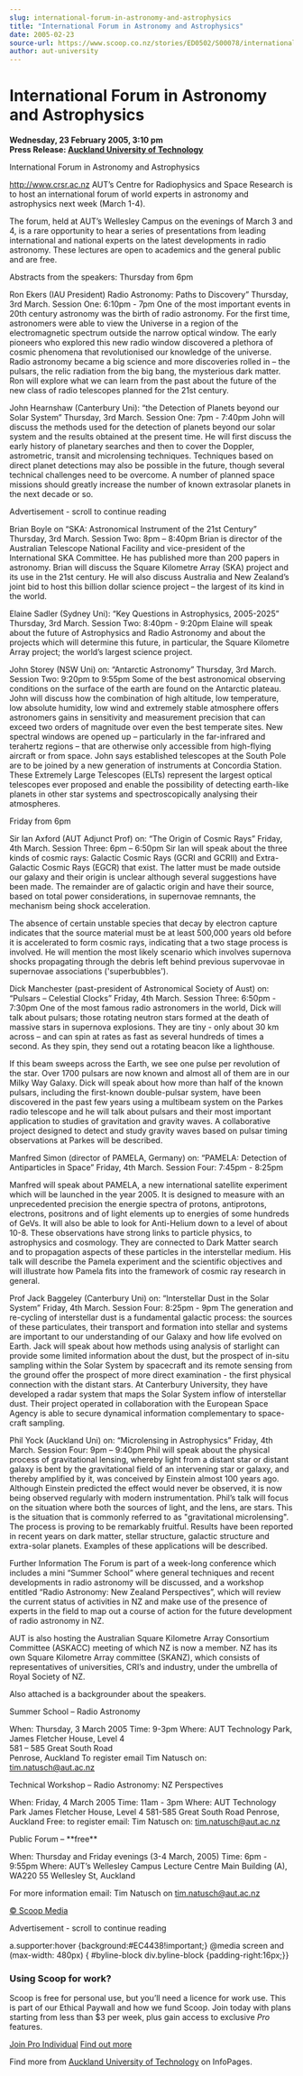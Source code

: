 ```yaml
---
slug: international-forum-in-astronomy-and-astrophysics
title: "International Forum in Astronomy and Astrophysics"
date: 2005-02-23
source-url: https://www.scoop.co.nz/stories/ED0502/S00078/international-forum-in-astronomy-and-astrophysics.htm
author: aut-university
---
```

International Forum in Astronomy and Astrophysics
=================================================

**Wednesday, 23 February 2005, 3:10 pm**  
**Press Release: [Auckland University of Technology](https://info.scoop.co.nz/Auckland_University_of_Technology)**

International Forum in Astronomy and Astrophysics

http://www.crsr.ac.nz AUT’s Centre for Radiophysics and Space Research is to host an international forum of world experts in astronomy and astrophysics next week (March 1-4).

The forum, held at AUT’s Wellesley Campus on the evenings of March 3 and 4, is a rare opportunity to hear a series of presentations from leading international and national experts on the latest developments in radio astronomy. These lectures are open to academics and the general public and are free.

Abstracts from the speakers: Thursday from 6pm

Ron Ekers (IAU President) Radio Astronomy: Paths to Discovery” Thursday, 3rd March. Session One: 6:10pm - 7pm One of the most important events in 20th century astronomy was the birth of radio astronomy. For the first time, astronomers were able to view the Universe in a region of the electromagnetic spectrum outside the narrow optical window. The early pioneers who explored this new radio window discovered a plethora of cosmic phenomena that revolutionised our knowledge of the universe. Radio astronomy became a big science and more discoveries rolled in – the pulsars, the relic radiation from the big bang, the mysterious dark matter. Ron will explore what we can learn from the past about the future of the new class of radio telescopes planned for the 21st century.

John Hearnshaw (Canterbury Uni): “the Detection of Planets beyond our Solar System” Thursday, 3rd March. Session One: 7pm - 7:40pm John will discuss the methods used for the detection of planets beyond our solar system and the results obtained at the present time. He will first discuss the early history of planetary searches and then to cover the Doppler, astrometric, transit and microlensing techniques. Techniques based on direct planet detections may also be possible in the future, though several technical challenges need to be overcome. A number of planned space missions should greatly increase the number of known extrasolar planets in the next decade or so.

Advertisement - scroll to continue reading





Brian Boyle on “SKA: Astronomical Instrument of the 21st Century” Thursday, 3rd March. Session Two: 8pm – 8:40pm Brian is director of the Australian Telescope National Facility and vice-president of the International SKA Committee. He has published more than 200 papers in astronomy. Brian will discuss the Square Kilometre Array (SKA) project and its use in the 21st century. He will also discuss Australia and New Zealand’s joint bid to host this billion dollar science project – the largest of its kind in the world.

Elaine Sadler (Sydney Uni): “Key Questions in Astrophysics, 2005-2025” Thursday, 3rd March. Session Two: 8:40pm - 9:20pm Elaine will speak about the future of Astrophysics and Radio Astronomy and about the projects which will determine this future, in particular, the Square Kilometre Array project; the world’s largest science project.

John Storey (NSW Uni) on: “Antarctic Astronomy” Thursday, 3rd March. Session Two: 9:20pm to 9:55pm Some of the best astronomical observing conditions on the surface of the earth are found on the Antarctic plateau. John will discuss how the combination of high altitude, low temperature, low absolute humidity, low wind and extremely stable atmosphere offers astronomers gains in sensitivity and measurement precision that can exceed two orders of magnitude over even the best temperate sites. New spectral windows are opened up – particularly in the far-infrared and terahertz regions – that are otherwise only accessible from high-flying aircraft or from space. John says established telescopes at the South Pole are to be joined by a new generation of instruments at Concordia Station. These Extremely Large Telescopes (ELTs) represent the largest optical telescopes ever proposed and enable the possibility of detecting earth-like planets in other star systems and spectroscopically analysing their atmospheres.

Friday from 6pm

Sir Ian Axford (AUT Adjunct Prof) on: “The Origin of Cosmic Rays” Friday, 4th March. Session Three: 6pm – 6:50pm Sir Ian will speak about the three kinds of cosmic rays: Galactic Cosmic Rays (GCRI and GCRII) and Extra-Galactic Cosmic Rays (EGCR) that exist. The latter must be made outside our galaxy and their origin is unclear although several suggestions have been made. The remainder are of galactic origin and have their source, based on total power considerations, in supernovae remnants, the mechanism being shock acceleration.

The absence of certain unstable species that decay by electron capture indicates that the source material must be at least 500,000 years old before it is accelerated to form cosmic rays, indicating that a two stage process is involved. He will mention the most likely scenario which involves supernova shocks propagating through the debris left behind previous supervovae in supernovae associations ('superbubbles').

Dick Manchester (past-president of Astronomical Society of Aust) on: “Pulsars – Celestial Clocks” Friday, 4th March. Session Three: 6:50pm - 7:30pm One of the most famous radio astronomers in the world, Dick will talk about pulsars; those rotating neutron stars formed at the death of massive stars in supernova explosions. They are tiny - only about 30 km across – and can spin at rates as fast as several hundreds of times a second. As they spin, they send out a rotating beacon like a lighthouse.

If this beam sweeps across the Earth, we see one pulse per revolution of the star. Over 1700 pulsars are now known and almost all of them are in our Milky Way Galaxy. Dick will speak about how more than half of the known pulsars, including the first-known double-pulsar system, have been discovered in the past few years using a multibeam system on the Parkes radio telescope and he will talk about pulsars and their most important application to studies of gravitation and gravity waves. A collaborative project designed to detect and study gravity waves based on pulsar timing observations at Parkes will be described.

Manfred Simon (director of PAMELA, Germany) on: “PAMELA: Detection of Antiparticles in Space” Friday, 4th March. Session Four: 7:45pm - 8:25pm

Manfred will speak about PAMELA, a new international satellite experiment which will be launched in the year 2005. It is designed to measure with an unprecedented precision the energie spectra of protons, antiprotons, electrons, positrons and of light elements up to energies of some hundreds of GeVs. It will also be able to look for Anti-Helium down to a level of about 10-8. These observations have strong links to particle physics, to astrophysics and cosmology. They are connected to Dark Matter search and to propagation aspects of these particles in the interstellar medium. His talk will describe the Pamela experiment and the scientific objectives and will illustrate how Pamela fits into the framework of cosmic ray research in general.

Prof Jack Baggeley (Canterbury Uni) on: “Interstellar Dust in the Solar System” Friday, 4th March. Session Four: 8:25pm - 9pm The generation and re-cycling of interstellar dust is a fundamental galactic process: the sources of these particulates, their transport and formation into stellar and systems are important to our understanding of our Galaxy and how life evolved on Earth. Jack will speak about how methods using analysis of starlight can provide some limited information about the dust, but the prospect of in-situ sampling within the Solar System by spacecraft and its remote sensing from the ground offer the prospect of more direct examination - the first physical connection with the distant stars. At Canterbury University, they have developed a radar system that maps the Solar System inflow of interstellar dust. Their project operated in collaboration with the European Space Agency is able to secure dynamical information complementary to space-craft sampling.

Phil Yock (Auckland Uni) on: “Microlensing in Astrophysics” Friday, 4th March. Session Four: 9pm – 9:40pm Phil will speak about the physical process of gravitational lensing, whereby light from a distant star or distant galaxy is bent by the gravitational field of an intervening star or galaxy, and thereby amplified by it, was conceived by Einstein almost 100 years ago. Although Einstein predicted the effect would never be observed, it is now being observed regularly with modern instrumentation. Phil’s talk will focus on the situation where both the sources of light, and the lens, are stars. This is the situation that is commonly referred to as "gravitational microlensing". The process is proving to be remarkably fruitful. Results have been reported in recent years on dark matter, stellar structure, galactic structure and extra-solar planets. Examples of these applications will be described.

Further Information The Forum is part of a week-long conference which includes a mini “Summer School” where general techniques and recent developments in radio astronomy will be discussed, and a workshop entitled “Radio Astronomy: New Zealand Perspectives”, which will review the current status of activities in NZ and make use of the presence of experts in the field to map out a course of action for the future development of radio astronomy in NZ.

AUT is also hosting the Australian Square Kilometre Array Consortium Committee (ASKACC) meeting of which NZ is now a member. NZ has its own Square Kilometre Array committee (SKANZ), which consists of representatives of universities, CRI’s and industry, under the umbrella of Royal Society of NZ.

Also attached is a backgrounder about the speakers.

Summer School – Radio Astronomy

When: Thursday, 3 March 2005 Time: 9-3pm Where: AUT Technology Park, James Fletcher House, Level 4  
581 – 585 Great South Road  
Penrose, Auckland To register email Tim Natusch on: tim.natusch@aut.ac.nz

Technical Workshop – Radio Astronomy: NZ Perspectives

When: Friday, 4 March 2005 Time: 11am - 3pm Where: AUT Technology Park James Fletcher House, Level 4 581-585 Great South Road Penrose, Auckland Free: to register email: Tim Natusch on: tim.natusch@aut.ac.nz

Public Forum – \*\*free\*\*

When: Thursday and Friday evenings (3-4 March, 2005) Time: 6pm - 9:55pm Where: AUT’s Wellesley Campus Lecture Centre Main Building (A), WA220 55 Wellesley St, Auckland

For more information email: Tim Natusch on tim.natusch@aut.ac.nz  

[© Scoop Media](http://www.scoop.co.nz/about/terms.html)  

Advertisement - scroll to continue reading



a.supporter:hover {background:#EC4438!important;} @media screen and (max-width: 480px) { #byline-block div.byline-block {padding-right:16px;}}

### Using Scoop for work?

Scoop is free for personal use, but you’ll need a licence for work use. This is part of our Ethical Paywall and how we fund Scoop. Join today with plans starting from less than $3 per week, plus gain access to exclusive _Pro_ features.  
  
[Join Pro Individual](https://pro.scoop.co.nz/Individual/?from=ProIn24) [Find out more](https://pro.scoop.co.nz/using-scoop-for-work/?from=ProIn24)

Find more from [Auckland University of Technology](https://info.scoop.co.nz/Auckland_University_of_Technology) on InfoPages.